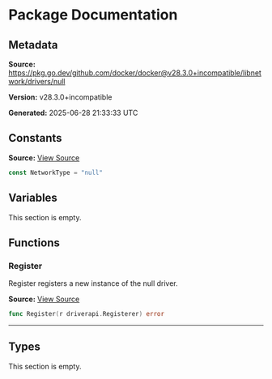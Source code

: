 # Package Documentation

## Metadata

**Source:** https://pkg.go.dev/github.com/docker/docker@v28.3.0+incompatible/libnetwork/drivers/null

**Version:** v28.3.0+incompatible

**Generated:** 2025-06-28 21:33:33 UTC

## Constants

**Source:** [View Source](https://github.com/docker/docker/blob/v28.3.0/libnetwork/drivers/null/null.go#L12)

```go
const NetworkType = "null"
```

## Variables

This section is empty.

## Functions

### Register

Register registers a new instance of the null driver.

**Source:** [View Source](https://github.com/docker/docker/blob/v28.3.0/libnetwork/drivers/null/null.go#L20)  

```go
func Register(r driverapi.Registerer) error
```

---

## Types

This section is empty.

